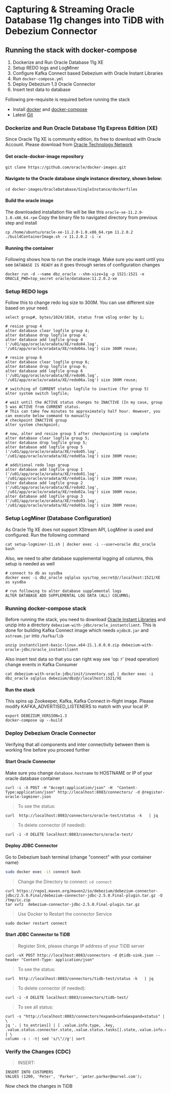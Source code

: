 # Capturing & Streaming Oracle Database 11g changes into TiDB with Debezium Connector

## Running the stack with docker-compose
1. Dockerize and Run Oracle Database 11g XE
2. Setup REDO logs and LogMiner
3. Configure Kafka Connect based Debezium with Oracle Instant Libraries
4. Run `docker-compose.yml`
5. Deploy Debezium 1.3 Oracle Connector 
6. Insert test data to database


Following pre-requisite is required before running the stack
- Install [docker](https://docs.docker.com/engine/install/) and [docker-compose](https://docs.docker.com/compose/install/)
- Latest [Git](https://git-scm.com/) 

### Dockerize and Run Oracle Database 11g Express Edition (XE)

Since Oracle 11g XE is community edition, its free to download with Oracle Account. Please download from [Oracle Technology Network](http://www.oracle.com/technetwork/database/enterprise-edition/downloads/index.html) 

#### Get oracle-docker-image repository
```shell
git clone https://github.com/oracle/docker-images.git
```
#### Navigate to the Oracle database single instance directory, shown below:
```shell
cd docker-images/OracleDatabase/SingleInstance/dockerfiles
```
#### Build the oracle image

The downloaded installation file will be like this `oracle-xe-11.2.0-1.0.x86_64.rpm`
Copy the binary file to navigated directory from previous step and install
```shell
cp /home/ubuntu/oracle-xe-11.2.0-1.0.x86_64.rpm 11.2.0.2
./buildContainerImage.sh -v 11.2.0.2 -i -x
```

#### Running the container

Following shows how to run the oracle image. Make sure you want until you see `DATABASE IS READY` as it goes through series of configuration changes
```
docker run -d --name dbz_oracle --shm-size=1g -p 1521:1521 -e ORACLE_PWD=top_secret oracle/database:11.2.0.2-xe
```

### Setup REDO logs

Follow this to change redo log size to 300M. You can use different size based on your need.

```shell
select group#, bytes/1024/1024, status from v$log order by 1;

# resize group 4
alter database clear logfile group 4;
alter database drop logfile group 4;
alter database add logfile group 4 ('/u01/app/oracle/oradata/XE/redo04.log', '/u01/app/oracle/oradata/XE/redo04a.log') size 300M reuse;

# resize group 6
alter database clear logfile group 6;
alter database drop logfile group 6;
alter database add logfile group 6 ('/u01/app/oracle/oradata/XE/redo06.log', '/u01/app/oracle/oradata/XE/redo06a.log') size 300M reuse;

# switching of CURRENT status logfile to inactive (for group 5) 
alter system switch logfile;

# wait until the ACTIVE status changes to INACTIVE (In my case, group 5 was ACTIVE from CURRENT status. 
# This can take few minutes to approximately half hour. However, you can execute below command to manually 
# checkpoint INACTIVE group
alter system checkpoint; 

# now, alter and resize group 5 after checkpointing is complete
alter database clear logfile group 5;
alter database drop logfile group 5;
alter database add logfile group 5 ('/u01/app/oracle/oradata/XE/redo05.log', '/u01/app/oracle/oradata/XE/redo05a.log') size 300M reuse;

# additional redo logs group
alter database add logfile group 1 ('/u01/app/oracle/oradata/XE/redo01.log', '/u01/app/oracle/oradata/XE/redo01a.log') size 300M reuse;
alter database add logfile group 2 ('/u01/app/oracle/oradata/XE/redo02.log', '/u01/app/oracle/oradata/XE/redo02a.log') size 300M reuse;
alter database add logfile group 3 ('/u01/app/oracle/oradata/XE/redo03.log', '/u01/app/oracle/oradata/XE/redo03a.log') size 300M reuse;

```


### Setup LogMiner (Database Configuration)

As Oracle 11g XE does not support XStream API, LogMiner is used and configured. Run the following command 
```shell
cat setup-logminer-11.sh | docker exec -i --user=oracle dbz_oracle bash
```

Also, we need to alter database supplemental logging all columns, this setup is needed as well
```shell
# connect to db as sysdba
docker exec -i dbz_oracle sqlplus sys/top_secret@//localhost:1521/XE as sysdba

# run following to alter database supplemental logs
ALTER DATABASE ADD SUPPLEMENTAL LOG DATA (ALL) COLUMNS;
```

### Running docker-compose stack

Before running the stack, you need to download [Oracle Instant Libraries](https://www.oracle.com/database/technologies/instant-client/linux-x86-64-downloads.html) and unzip into a directory `debezium-with-jdbc/oracle_instantclient`. This is done for building Kafka Connect image which needs `ojdbc8.jar` and `xstream.jar` into `/kafka/lib`

```shell
unzip instantclient-basic-linux.x64-21.1.0.0.0.zip debezium-with-oracle-jdbc/oracle_instantclient
```

Also insert test data so that you can right way see 'op: r' (read operation) change events in Kafka Consumer
```shell
cat debezium-with-oracle-jdbc/init/inventory.sql | docker exec -i dbz_oracle sqlplus debezium/dbz@//localhost:1521/XE
```
#### Run the stack

This spins up Zookeeper, Kafka, Kafka Connect in-flight image. Please modify KAFKA_ADVERTISED_LISTENERS to match with your local IP.
```shell
export DEBEZIUM_VERSION=1.3
docker-compose up --build
```
### Deploy Debezium Oracle Connector

Verifying that all components and inter connectivity between them is working fine before you proceed further

#### Start Oracle Connector

Make sure you change `database.hostname` to HOSTNAME or IP of your oracle database container

```shell
curl -i -X POST -H "Accept:application/json" -H  "Content-Type:application/json" http://localhost:8083/connectors/ -d @register-oracle-logminer.json
```
> To see the status:

```
curl  http://localhost:8083/connectors/oracle-test/status -k   | jq

```
> To delete connector (if needed):

```
curl -i -X DELETE localhost:8083/connectors/oracle-test/

```

#### Deploy JDBC Connector

Go to Debezium bash terminal (change "connect" with your container name)

```bash
sudo docker exec -it connect bash
```

> Change the Directory to connect:
`cd connect`

```shell
curl https://repo1.maven.org/maven2/io/debezium/debezium-connector-jdbc/2.5.0.Final/debezium-connector-jdbc-2.5.0.Final-plugin.tar.gz -O /tmp/ic.zip
tar xvfz  debezium-connector-jdbc-2.5.0.Final-plugin.tar.gz
```

> Use Docker to Restart the connector Service

`sudo docker restart connect`

#### Start JDBC Connector to TiDB

> Register Sink, please change IP address of your TiDB server

```
curl -vX POST http://localhost:8083/connectors -d @tidb-sink.json --header "Content-Type: application/json"
```

> To see the status:

```
curl  http://localhost:8083/connectors/tidb-test/status -k   | jq

```

> To delete connector (if needed):

```
curl -i -X DELETE localhost:8083/connectors/tidb-test/

```

> To see all status:

```
curl -s "http://localhost:8083/connectors?expand=info&expand=status" | \
jq '. | to_entries[] | [ .value.info.type, .key, .value.status.connector.state,.value.status.tasks[].state,.value.info.config."connector.class"]|join(":|:")' | \
column -s : -t| sed 's/\"//g'| sort
```

### Verify the Changes (CDC)

> INSERT:

```oracle
INSERT INTO CUSTOMERS
VALUES (1200, 'Peter', 'Parker', 'peter.parker@marvel.com');
```

Now check the changes in TiDB
